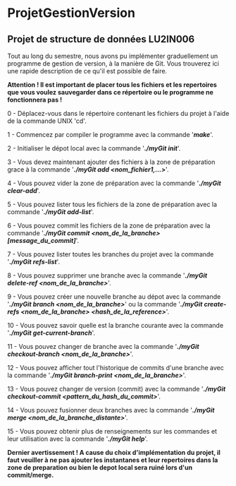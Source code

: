 # ProjetGestionVersion
## Projet de structure de données LU2IN006

Tout au long du semestre, nous avons pu implémenter graduellement un programme de gestion de version, à la manière de Git.
Vous trouverez ici une rapide description de ce qu'il est possible de faire.

**Attention ! Il est important de placer tous les fichiers et les repertoires que vous voulez sauvegarder dans ce répertoire ou le programme ne fonctionnera pas !**

0 - Déplacez-vous dans le répertoire contenant les fichiers du projet à l'aide de la commande UNIX 'cd'.

1 - Commencez par compiler le programme avec la commande '**_make_**'.

2 - Initialiser le dépot local avec la commande '**_./myGit init_**'.

3 - Vous devez maintenant ajouter des fichiers à la zone de préparation grace à la commande '**_./myGit add <nom_fichier1,...>_**'.

4 - Vous pouvez vider la zone de préparation avec la commande '**_./myGit clear-add_**'.

5 - Vous pouvez lister tous les fichiers de la zone de préparation avec la commande '**_./myGit add-list_**'.

6 - Vous pouvez commit les fichiers de la zone de préparation avec la commande '**_./myGit commit <nom_de_la_branche> [message_du_commit]_**'.

7 - Vous pouvez lister toutes les branches du projet avec la commande '**_./myGit refs-list_**'.

8 - Vous pouvez supprimer une branche avec la commande '**_./myGit delete-ref <nom_de_la_branche>_**'.

9 - Vous pouvez créer une nouvelle branche au dépot avec la commande '**_./myGit branch <nom_de_la_branche>_**' ou la commande '**_./myGit create-refs <nom_de_la_branche> <hash_de_la_reference>_**'.

10 - Vous pouvez savoir quelle est la branche courante avec la commande '**_./myGit get-current-branch_**'.

11 - Vous pouvez changer de branche avec la commande '**_./myGit checkout-branch <nom_de_la_branche>_**'.

12 - Vous pouvez afficher tout l'historique de commits d'une branche avec la commande '**_./myGit branch-print <nom_de_la_branche>_**'.

13 - Vous pouvez changer de version (commit) avec la commande '**_./myGit checkout-commit <pattern_du_hash_du_commit>_**'.

14 - Vous pouvez fusionner deux branches avec la commande '**_./myGit merge <nom_de_la_branche_distante>_**'.

15 - Vous pouvez obtenir plus de renseignements sur les commandes et leur utilisation avec la commande '**_./myGit help_**'.


**Dernier avertissement ! A cause du choix d'implémentation du projet, il faut veuiller à ne pas ajouter les instantanes et leur repertoires dans la zone de preparation ou bien le depot local sera ruiné lors d'un commit/merge.**
